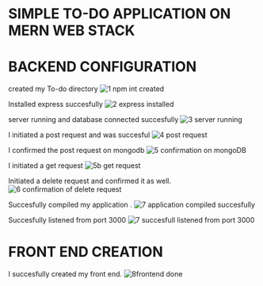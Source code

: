 # SIMPLE TO-DO APPLICATION ON MERN WEB STACK

#  BACKEND CONFIGURATION

created my To-do directory
![1 npm int created](https://github.com/Engrokwu/dare.io-pbl/assets/136110783/28df080c-1fe1-42a1-a009-9820baa5aef3)

Installed express succesfully 
![2 express installed](https://github.com/Engrokwu/dare.io-pbl/assets/136110783/0f35d952-d7fc-45c7-aad0-9650a95aea7f)

server running and database connected succesfully 
![3 server running](https://github.com/Engrokwu/dare.io-pbl/assets/136110783/1b4743c7-50f7-4856-8391-b404fd87cfad)

I initiated a post request and was succesful 
![4 post request](https://github.com/Engrokwu/dare.io-pbl/assets/136110783/33abca26-ba79-4ad5-94c7-9520b9d0ac13)

I confirmed the post request on mongodb
![5 confirmation on mongoDB](https://github.com/Engrokwu/dare.io-pbl/assets/136110783/36d865bc-a340-42cb-9775-a074a93a57d4)

I initiated a get request 
![5b get request](https://github.com/Engrokwu/dare.io-pbl/assets/136110783/3fe8f4aa-d93b-4bd7-89d0-0aeaf2945073)

Initiated a delete request and confirmed it as well.
![6 confirmation of delete request](https://github.com/Engrokwu/dare.io-pbl/assets/136110783/4096afac-07a8-4e92-af77-b0af3455317c)

Succesfully compiled my application .
![7 application compiled succesfully](https://github.com/Engrokwu/dare.io-pbl/assets/136110783/c2b38495-e763-4ec2-a2e7-8971f400eda4)

Succesfully listened from port 3000
![7 succesfull listened from port 3000](https://github.com/Engrokwu/dare.io-pbl/assets/136110783/68239a02-bf77-428a-be1f-caebbe293217)

# FRONT END CREATION

I succesfully created my front end.
![8frontend done](https://github.com/Engrokwu/dare.io-pbl/assets/136110783/1a1cf917-285b-4bff-9400-780fe6a87bc5)
